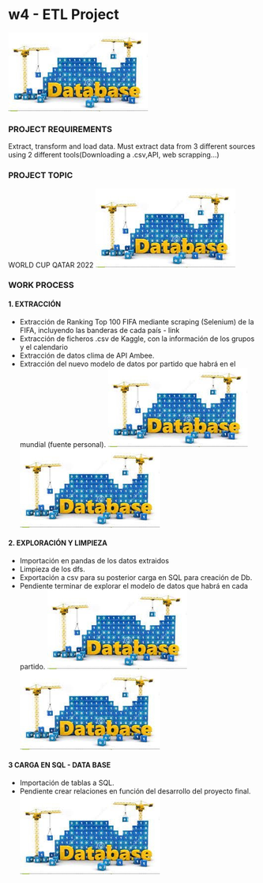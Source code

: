 # w4 - ETL Project
![Image text](https://github.com/Davidteje/w3-database-project/blob/main/img/descarga%20(4).jpeg)


### PROJECT REQUIREMENTS
Extract, transform and load data.
Must extract data from 3 different sources using 2 different tools(Downloading a .csv,API, web scrapping...)


### PROJECT TOPIC
WORLD CUP QATAR 2022
![Image text](https://github.com/Davidteje/w3-database-project/blob/main/img/descarga%20(4).jpeg)


### WORK PROCESS

#### 1. EXTRACCIÓN
- Extracción de Ranking Top 100 FIFA mediante scraping (Selenium) de la FIFA, incluyendo las banderas de cada país - link
- Extracción de ficheros .csv de Kaggle, con la información de los grupos y el calendario
- Extracción de datos clima de API Ambee.
- Extracción del nuevo modelo de datos por partido que habrá en el mundial (fuente personal).
![Image text](https://github.com/Davidteje/w3-database-project/blob/main/img/descarga%20(4).jpeg)
![Image text](https://github.com/Davidteje/w3-database-project/blob/main/img/descarga%20(4).jpeg)

#### 2. EXPLORACIÓN Y LIMPIEZA
- Importación en pandas de los datos extraidos
- Limpieza de los dfs.
- Exportación a csv para su posterior carga en SQL para creación de Db.
- Pendiente terminar de explorar el modelo de datos que habrá en cada partido.
![Image text](https://github.com/Davidteje/w3-database-project/blob/main/img/descarga%20(4).jpeg)
![Image text](https://github.com/Davidteje/w3-database-project/blob/main/img/descarga%20(4).jpeg)

#### 3 CARGA EN SQL - DATA BASE
- Importación de tablas a SQL.
- Pendiente crear relaciones en función del desarrollo del proyecto final.
![Image text](https://github.com/Davidteje/w3-database-project/blob/main/img/descarga%20(4).jpeg)











